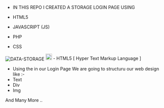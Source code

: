 - IN THIS REPO I CREATED A STORAGE LOGIN PAGE USING 

- HTML5

- JAVASCRIPT (JS)

- PHP 

- CSS 

<img align="center" src="https://cdn.dribbble.com/users/1746237/screenshots/11276091/media/fa47c19cbbbc00b2f5eceda0459c34db.gif" alt="DATA-STORAGE">

<img width="20" height="20" src="https://img.icons8.com/color/48/html-5--v1.png" alt="html-5--v1"/> 
- HTML5 [ Hyper Text Markup Language ] 

- Using the in our Login Page We are going to structuru our web design like :- 
- Text 
- Div 
- Img 

And Many More .. 

